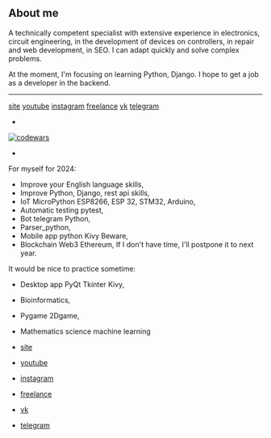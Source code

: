 ## About me

A technically competent specialist with extensive experience in electronics, circuit engineering, in the development of devices on controllers, in repair and web development, in SEO. I can adapt quickly and solve complex problems.

At the moment, I'm focusing on learning Python, Django. I hope to get a job as a developer in the backend.

*****

[site](https://www.1rmaster.ru/) [youtube](https://www.youtube.com/@onermaster) [instagram](https://www.instagram.com/1rmaster/) [freelance](https://freelance.habr.com/freelancers/first_remont) [vk](https://vk.com/shapnoname) [telegram](https://t.me/Shliambur)

*
[![codewars](https://www.codewars.com/users/first-remont/badges/large)](https://www.codewars.com/users/first-remont)

*

For myself for 2024:
- Improve your English language skills,
- Improve Python, Django, rest api skills,
- IoT MicroPython ESP8266, ESP 32, STM32, Arduino,
- Automatic testing pytest,
- Bot telegram Python,
- Parser_python,
- Mobile app python Kivy Beware,
- Blockchain Web3 Ethereum,
If I don't have time, I'll postpone it to next year.

It would be nice to practice sometime:
- Desktop app PyQt Tkinter Kivy,
- Bioinformatics,
- Pygame 2Dgame,
- Mathematics science machine learning

- [site](https://www.1rmaster.ru/)
- [youtube](https://www.youtube.com/@onermaster)
- [instagram](https://www.instagram.com/1rmaster/)
- [freelance](https://freelance.habr.com/freelancers/first_remont)
- [vk](https://vk.com/shapnoname)
- [telegram](https://t.me/Shliambur)
<!--
- 🔭 I’m currently working on ...
- 🌱 I’m currently learning ...
- 👯 I’m looking to collaborate on ...
- 🤔 I’m looking for help with ...
- 💬 Ask me about ...
- 📫 How to reach me: ...
- 😄 Pronouns: ...
- ⚡ Fun fact: ...
-->


